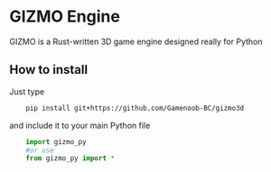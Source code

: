 # GIZMO Engine

GIZMO is a Rust-written 3D game engine designed really for Python

## How to install

Just type 
```bash
    pip install git+https://github.com/Gamenoob-BC/gizmo3d
```

and include it to your main Python file

```python
    import gizmo_py
    #or use
    from gizmo_py import *
```